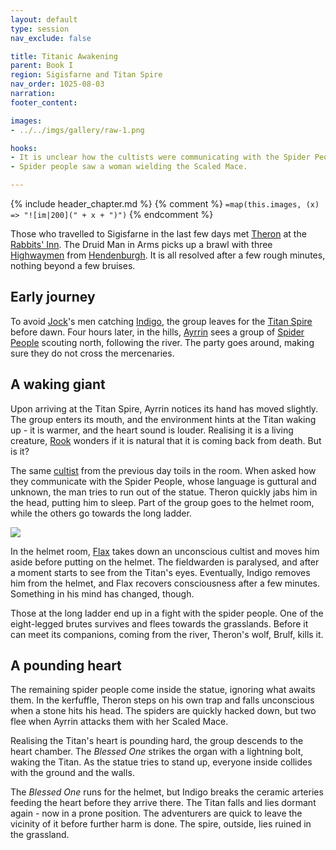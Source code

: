 ```yaml
---
layout: default
type: session
nav_exclude: false

title: Titanic Awakening
parent: Book I
region: Sigisfarne and Titan Spire
nav_order: 1025-08-03
narration: 
footer_content: 

images:
- ../../imgs/gallery/raw-1.png

hooks:
- It is unclear how the cultists were communicating with the Spider People.
- Spider people saw a woman wielding the Scaled Mace.

---
```


{% include header_chapter.md %}
{% comment %}
`=map(this.images, (x) => "![im|200](" + x + ")")`
{% endcomment %}

Those who travelled to Sigisfarne in the last few days met [Theron](../../directory/Wyrmbark/Theron.md) at the [Rabbits' Inn](../../directory/DuskmeadowFringe/RabbitInn.md).
The Druid Man in Arms picks up a brawl with three [Highwaymen](../../directory/Kryptwood/Highwaymen.md) from [Hendenburgh](../../directory/Kryptwood/Hendenburgh.md).
It is all resolved after a few rough minutes, nothing beyond a few bruises. 

## Early journey

To avoid [Jock](../../directory/DuskmeadowFringe/Jock.md)'s men catching [Indigo](../../directory/Deverain/Indigo.md), the group leaves for the [Titan Spire](../../directory/DuskmeadowFringe/SkySpire.md) before dawn.
Four hours later, in the hills, [Ayrrin](../../directory/Sigisfarne/Ayrrin.md) sees a group of [Spider People](../../directory/FoldedBelow/SpiderPeople.md) scouting north, following the river.
The party goes around, making sure they do not cross the mercenaries.

## A waking giant

Upon arriving at the Titan Spire, Ayrrin notices its hand has moved slightly.
The group enters its mouth, and the environment hints at the Titan waking up - it is warmer, and the heart sound is louder.
Realising it is a living creature, [Rook](../../directory/Kryptwood/Rook.md) wonders if it is natural that it is coming back from death.
But is it?

The same [cultist](../../directory/DuskmeadowFringe/Filakh.md) from the previous day toils in the room.
When asked how they communicate with the Spider People, whose language is guttural and unknown, the man tries to run out of the statue.
Theron quickly jabs him in the head, putting him to sleep.
Part of the group goes to the helmet room, while the others go towards the long ladder.

![](https://i.imgur.com/8Bp66Qc.png)

In the helmet room, [Flax](../../directory/DuskmeadowFringe/Flax.md) takes down an unconscious cultist and moves him aside before putting on the helmet.
The fieldwarden is paralysed, and after a moment starts to see from the Titan's eyes.
Eventually, Indigo removes him from the helmet, and Flax recovers consciousness after a few minutes.
Something in his mind has changed, though.

Those at the long ladder end up in a fight with the spider people.
One of the eight-legged brutes survives and flees towards the grasslands.
Before it can meet its companions, coming from the river, Theron's wolf, Brulf, kills it.

## A pounding heart

The remaining spider people come inside the statue, ignoring what awaits them.
In the kerfuffle, Theron steps on his own trap and falls unconscious when a stone hits his head.
The spiders are quickly hacked down, but two flee when Ayrrin attacks them with her Scaled Mace.

Realising the Titan's heart is pounding hard, the group descends to the heart chamber.
The *Blessed One* strikes the organ with a lightning bolt, waking the Titan.
As the statue tries to stand up, everyone inside collides with the ground and the walls.

The *Blessed One* runs for the helmet, but Indigo breaks the ceramic arteries feeding the heart before they arrive there.
The Titan falls and lies dormant again - now in a prone position.
The adventurers are quick to leave the vicinity of it before further harm is done.
The spire, outside, lies ruined in the grassland.